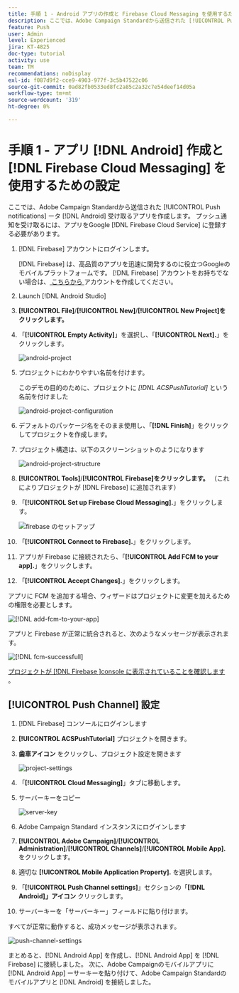 ```yaml
---
title: 手順 1 - Android アプリの作成と Firebase Cloud Messaging を使用するための設定
description: ここでは、Adobe Campaign Standardから送信された [!UICONTROL Push notifications] を受信するアプリを作成  [!DNL Android]  作成します。 プッシュ通知を受け取るには、アプリをGoogle [!DNL Firebase Cloud Service] に登録する必要があります。
feature: Push
user: Admin
level: Experienced
jira: KT-4825
doc-type: tutorial
activity: use
team: TM
recommendations: noDisplay
exl-id: f087d9f2-cce9-4903-977f-3c5b47522c06
source-git-commit: 0ad82fb0533ed8fc2a85c2a32c7e54deef14d05a
workflow-type: tm+mt
source-wordcount: '319'
ht-degree: 0%

---
```


# 手順 1 - アプリ [!DNL Android] 作成と [!DNL Firebase Cloud Messaging] を使用するための設定

ここでは、Adobe Campaign Standardから送信された [!UICONTROL Push notifications] ータ [!DNL Android] 受け取るアプリを作成します。 プッシュ通知を受け取るには、アプリをGoogle [!DNL Firebase Cloud Service] に登録する必要があります。

1. [!DNL Firebase] アカウントにログインします。

   [!DNL Firebase] は、高品質のアプリを迅速に開発するのに役立つGoogleのモバイルプラットフォームです。 [!DNL Firebase] アカウントをお持ちでない場合は、[ こちらから ](https://firebase.google.com) アカウントを作成してください。

2. Launch [!DNL Android Studio]
3. **[!UICONTROL File]**/**[!UICONTROL New]**/**[!UICONTROL New Project]をクリックします。**
4. 「**[!UICONTROL Empty Activity]**」を選択し、「**[!UICONTROL Next].**」をクリックします。

   ![android-project](assets/android-project.PNG)

5. プロジェクトにわかりやすい名前を付けます。

   このデモの目的のために、プロジェクトに *[!DNL ACSPushTutorial]* という名前を付けました

   ![android-project-configuration](assets/android-project-configuration.PNG)

6. デフォルトのパッケージ名をそのまま使用し、「**[!DNL Finish]**」をクリックしてプロジェクトを作成します。
7. プロジェクト構造は、以下のスクリーンショットのようになります

   ![android-project-structure](assets/android-project-structure.PNG)

8. **[!UICONTROL Tools]**/**[!UICONTROL Firebase]をクリックします。** （これによりプロジェクトが [!DNL Firebase] に追加されます）
9. 「**[!UICONTROL Set up Firebase Cloud Messaging].**」をクリックします。

   ![firebase のセットアップ ](assets/android-project-firebase-messaging.PNG)

10. 「**[!UICONTROL Connect to Firebase].**」をクリックします。
11. アプリが Firebase に接続されたら、「**[!UICONTROL Add FCM to your app].**」をクリックします。
12. 「**[!UICONTROL Accept Changes].**」をクリックします。

   アプリに FCM を追加する場合、ウィザードはプロジェクトに変更を加えるための権限を必要とします。

   ![[!DNL add-fcm-to-your-app]](assets/firebase-add-fcm-to-app.PNG)

アプリと Firebase が正常に統合されると、次のようなメッセージが表示されます。

![[!DNL fcm-successfull]](assets/android-firebase-success.PNG)

[ プロジェクトが  [!DNL Firebase ]console に表示されていることを確認します ](https://console.firebase.google.com/)。

## [!UICONTROL Push Channel] 設定

1. [!DNL Firebase] コンソールにログインします
2. **[!UICONTROL ACSPushTutorial]** プロジェクトを開きます。
3. **歯車アイコン** をクリックし、プロジェクト設定を開きます

   ![project-settings](assets/firebase-project-settings.PNG)

4. 「**[!UICONTROL Cloud Messaging]**」タブに移動します。
5. サーバーキーをコピー

   ![server-key](assets/firebase-server-key.PNG)

6. Adobe Campaign Standard インスタンスにログインします
7. **[!UICONTROL Adobe Campaign]**/**[!UICONTROL Administration]**/**[!UICONTROL Channels]**/**[!UICONTROL Mobile App].** をクリックします。
8. 適切な **[!UICONTROL Mobile Application Property].** を選択します。
9. 「**[!UICONTROL Push Channel settings]**」セクションの「**[!DNL Android]」アイコン** クリックします。
10. サーバーキーを「サーバーキー」フィールドに貼り付けます。

すべてが正常に動作すると、成功メッセージが表示されます。

![push-channel-settings](assets/push-channel-settings.PNG)

まとめると、[!DNL Android App] を作成し、[!DNL Android App] を [!DNL Firebase] に接続しました。 次に、Adobe Campaignのモバイルアプリに [!DNL Android App] ーサーキーを貼り付けて、Adobe Campaign Standardのモバイルアプリと [!DNL Android] を接続しました。
